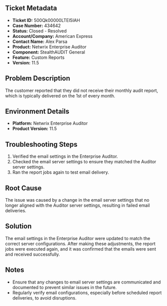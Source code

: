 ## Ticket Metadata
- **Ticket ID:** 500Qk00000LTEl5IAH
- **Case Number:** 434642
- **Status:** Closed - Resolved
- **Account/Company:** American Express
- **Contact Name:** Alex Parsa
- **Product:** Netwrix Enterprise Auditor
- **Component:** StealthAUDIT General
- **Feature:** Custom Reports
- **Version:** 11.5

## Problem Description
The customer reported that they did not receive their monthly audit report, which is typically delivered on the 1st of every month.

## Environment Details
- **Platform:** Netwrix Enterprise Auditor
- **Product Version:** 11.5

## Troubleshooting Steps
1. Verified the email settings in the Enterprise Auditor.
2. Checked the email server settings to ensure they matched the Auditor server settings.
3. Ran the report jobs again to test email delivery.

## Root Cause
The issue was caused by a change in the email server settings that no longer aligned with the Auditor server settings, resulting in failed email deliveries.

## Solution
The email settings in the Enterprise Auditor were updated to match the correct server configurations. After making these adjustments, the report jobs were executed again, and it was confirmed that the emails were sent and received successfully.

## Notes
- Ensure that any changes to email server settings are communicated and documented to prevent similar issues in the future.
- Regularly verify email configurations, especially before scheduled report deliveries, to avoid disruptions.